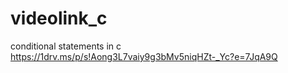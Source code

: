 # videolink_c
conditional statements in c
https://1drv.ms/p/s!Aong3L7vaiy9g3bMv5niqHZt-_Yc?e=7JqA9Q
